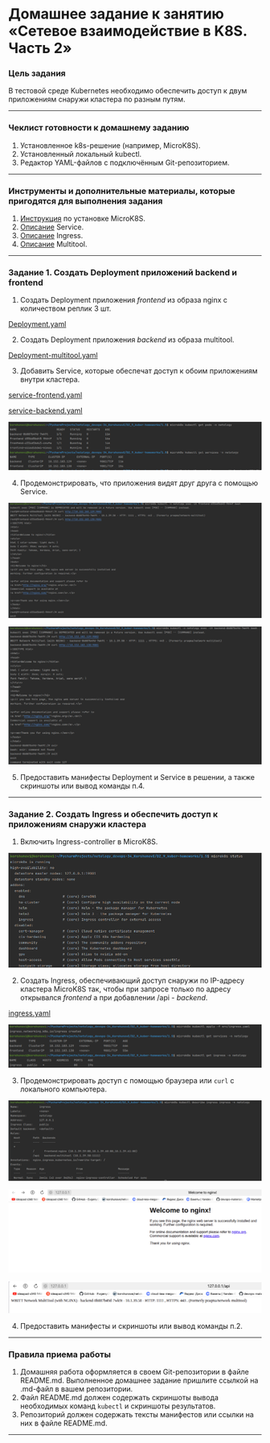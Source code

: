 # Домашнее задание к занятию «Сетевое взаимодействие в K8S. Часть 2»

### Цель задания

В тестовой среде Kubernetes необходимо обеспечить доступ к двум приложениям снаружи кластера по разным путям.

------

### Чеклист готовности к домашнему заданию

1. Установленное k8s-решение (например, MicroK8S).
2. Установленный локальный kubectl.
3. Редактор YAML-файлов с подключённым Git-репозиторием.

------

### Инструменты и дополнительные материалы, которые пригодятся для выполнения задания

1. [Инструкция](https://microk8s.io/docs/getting-started) по установке MicroK8S.
2. [Описание](https://kubernetes.io/docs/concepts/services-networking/service/) Service.
3. [Описание](https://kubernetes.io/docs/concepts/services-networking/ingress/) Ingress.
4. [Описание](https://github.com/wbitt/Network-MultiTool) Multitool.

------

### Задание 1. Создать Deployment приложений backend и frontend

1. Создать Deployment приложения _frontend_ из образа nginx с количеством реплик 3 шт.

[Deployment.yaml](src%2FDeployment.yaml)

2. Создать Deployment приложения _backend_ из образа multitool. 

[Deployment-multitool.yaml](src%2FDeployment-multitool.yaml)

3. Добавить Service, которые обеспечат доступ к обоим приложениям внутри кластера. 

[service-frontend.yaml](src%2Fservice-frontend.yaml)

[service-backend.yaml](src%2Fservice-backend.yaml)

![9.5.1.3.png](picture%2F9.5.1.3.png)

4. Продемонстрировать, что приложения видят друг друга с помощью Service.

![9.5.1.4.1.png](picture%2F9.5.1.4.1.png)

![9.5.1.4.2.png](picture%2F9.5.1.4.2.png)

5. Предоставить манифесты Deployment и Service в решении, а также скриншоты или вывод команды п.4.

------

### Задание 2. Создать Ingress и обеспечить доступ к приложениям снаружи кластера

1. Включить Ingress-controller в MicroK8S.

![9.5.2.1.png](picture%2F9.5.2.1.png)

2. Создать Ingress, обеспечивающий доступ снаружи по IP-адресу кластера MicroK8S так, чтобы при запросе только по адресу открывался _frontend_ а при добавлении /api - _backend_.

[ingress.yaml](src%2Fingress.yaml)

![9.5.2.2.png](picture%2F9.5.2.2.png)

3. Продемонстрировать доступ с помощью браузера или `curl` с локального компьютера.

![9.5.2.3.0.png](picture%2F9.5.2.3.0.png)

![9.5.2.3.1.png](picture%2F9.5.2.3.1.png)

![9.5.2.3.2.png](picture%2F9.5.2.3.2.png)

4. Предоставить манифесты и скриншоты или вывод команды п.2.

------

### Правила приема работы

1. Домашняя работа оформляется в своем Git-репозитории в файле README.md. Выполненное домашнее задание пришлите ссылкой на .md-файл в вашем репозитории.
2. Файл README.md должен содержать скриншоты вывода необходимых команд `kubectl` и скриншоты результатов.
3. Репозиторий должен содержать тексты манифестов или ссылки на них в файле README.md.

------
